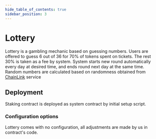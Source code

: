 ```yaml
---
hide_table_of_contents: true
sidebar_position: 3
---
```


# Lottery

Lottery is a gambling mechanic based on guessing numbers. Users are offered to guess 6 out of 36 for 70% of tokens spent
on tickets. The rest 30% is taken as a fee by system. System starts new round automatically every day at desired time,
and ends round next day at the same time. Random numbers are calculated based on randomness obtained
from [ChainLink](/admin/integrations/chain-link/) service

## Deployment

Staking contract is deployed as system contract by initial setup script.

### Configuration options

Lottery comes with no configuration, all adjustments are made by us in contract's code.

